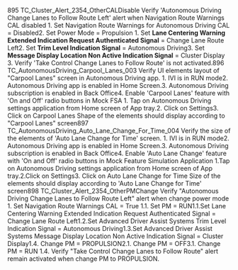 895 TC_Cluster_Alert_2354_OtherCALDisable Verify 'Autonomous Driving Change Lanes to Follow Route Left' alert when Navigation Route Warnings CAL disabled 1. Set Navigation Route Warnings for Autonomous Driving CAL = Disabled2. Set Power Mode = Propulsion 1. Set **Lane Centering Warning Extended Indication Request Authenticated Signal** = Change Lane Route Left2. Set **Trim Level Indication Signal** = Autonomous Driving3. Set **Message Display Location Non Active Indication Signal** = Cluster Display 3. Verify 'Take Control Change Lanes to Follow Route' is not activated.896 TC_AutonomousDriving_Carpool_Lanes_003 Verify UI elements layout of "Carpool Lanes" screen in Autonomous Driving app. 1. IVI is in RUN mode2. Autonomous Driving app is enabled in Home Screen.3. Autonomous Driving subscription is enabled in Back Office4. Enable 'Carpool Lanes' feature with 'On and Off' radio buttons in Mock FSA 1. Tap on Autonomous Driving settings application from Home screen of App tray.2. Click on Settings3. Click on Carpool Lanes Shape of the elements should display according to "Carpool Lanes" screen897 TC_AutonomousDriving_Auto_Lane_Change_For_Time_004 Verify the size of the elements of 'Auto Lane Change for Time' screen. 1. IVI is in RUN mode2. Autonomous Driving app is enabled in Home Screen.3. Autonomous Driving subscription is enabled in Back Office4. Enable 'Auto Lane Change' feature with 'On and Off' radio buttons in Mock Feature Simulation Application 1.Tap on Autonomous Driving settings application from Home screen of App tray.2.Click on Settings3. Click on Auto Lane Change for Time Size of the elements should display according to 'Auto Lane Change for Time' screen898 TC_Cluster_Alert_2354_OtherPMChange Verify "Autonomous Driving Change Lanes to Follow Route Left" alert when change power mode 1. Set Navigation Route Warnings CAL = True 1.1. Set PM = RUN1.1.Set Lane Centering Warning Extended Indication Request Authenticated Signal = Change Lane Route Left1.2.Set Advanced Driver Assist Systems Trim Level Indication Signal = Autonomous Driving1.3.Set Advanced Driver Assist Systems Message Display Location Non Active Indication Signal = Cluster Display1.4. Change PM = PROPULSION2.1. Change PM = OFF3.1. Change PM = RUN 1.4. Verify "Take Control Change Lanes to Follow Route" alert remain activated when change PM to PROPULSION.